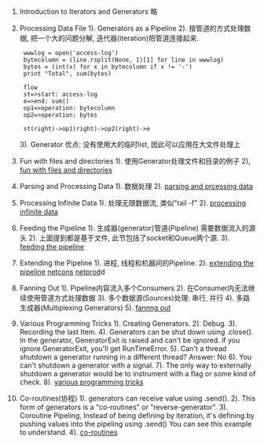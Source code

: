 1. Introduction to Iterators and Generators
    略

2. Processing Data File
    1). Generators as a Pipeline
    2). 按管道的方式处理数据, 把一个大的问题分解, 迭代器(iteration)把管道连接起来.

        wwwlog = open('access-log')
        bytecolumn = (line.rsplit(None, 1)[1] for line in wwwlog)
        bytes = (int(x) for x in bytecolumn if x != '-')
        print "Total", sum(bytes)

   ``` 
    flow
    st=>start: access-log
    e=>end: sum()
    op1=>operation: bytecolumn
    op2=>operation: bytes

    st(right)->op1(right)->op2(right)->e
   ```

   3). Generator 优点: 没有使用大的临时list, 因此可以应用在大文件处理上

3. Fun with files and directories
    1). 使用Generator处理文件和目录的例子
    2), [fun with files and directories](https://github.com/qianlv/learning/blob/master/python/generator/fun_with_files_and_directories.py)

4. Parsing and Processing Data
    1). 数据处理
    2). [parsing and prcessing data](https://github.com/qianlv/learning/blob/master/python/generator/parsing_and_prcessing_data.py)

5. Processing Infinite Data
    1). 处理无限数据流, 类似"tail -f"
    2). [processing infinite data](https://github.com/qianlv/learning/blob/master/python/generator/processing_infinite_data.py)

6. Feeding the Pipeline
    1). 生成器(generator)管道(Pipeline) 需要数据流入的源头
    2). 上面提到都是基于文件, 此节包括了socket和Queue两个源.
    3). [feeding the pipeline](https://github.com/qianlv/learning/blob/master/python/generator/feeding_the_pipeline.py)

7. Extending the Pipeline
    1). 进程, 线程和机器间的Pipeline.
    2). [extending the pipeline](https://github.com/qianlv/learning/blob/master/python/generator/extending_the_pipeline.py)
        [netcons](https://github.com/qianlv/learning/blob/master/python/generator/netcons.py)
        [netprod](https://github.com/qianlv/learning/blob/master/python/generator/netprod.py)d

8. Fanning Out
    1). Pipeline内容流入多个Consumers
    2). 在Consumer内无法继续使用管道方式处理数据
    3). 多个数据源(Sources)处理: 串行, 并行
    4). 多路生成器(Multiplexing Generators)
    5). [fannng out](https://github.com/qianlv/learning/blob/master/python/generator/fanning_out.py)

9. Various Programming Tricks
    1). Creating Generators.
    2). Debug.
    3). Recording the last Item.
    4). Generators can be shut down using .close().
        In the generator, GeneratorExit is raised and can't be ignored.
        if you ignore GeneratorExit, you'll get RunTimeError.
    5). Can't a thread shutdown a generator running in a different thread?
        Answer: No
    6). You can't shutdown a generator with a signal.
    7). The only way to externally shutdown a generator would be to 
        instrument with a flag or some kind of check.
    8). [various programming tricks](https://github.com/qianlv/learning/blob/master/python/generator/various_programming_tricks.py)

10. Co-routines(协程)
    1). generators can receive value using .send().
    2). This form of generators is a "co-routines" or "reverse-generator".
    3). Coroutine Pipeling, Instead of being defining by iteration, it's
        defining by pushing values into the pipeling using .send()
        You can see this example to understand.
    4). [co-routines](https://github.com/qianlv/learning/blob/master/python/generator/co_routines.py)
